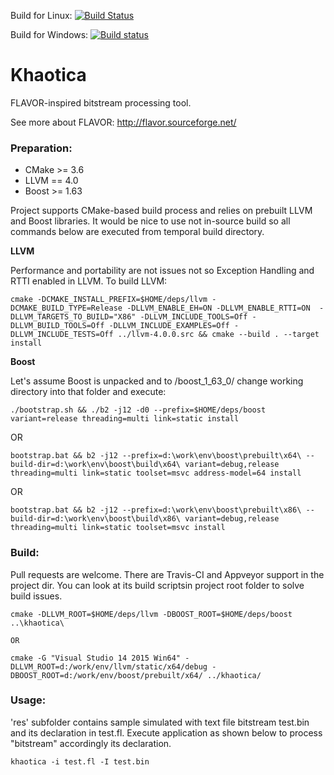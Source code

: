 Build for Linux: [![Build Status](https://travis-ci.org/sergeyrachev/khaotica.svg?branch=master)](https://travis-ci.org/sergeyrachev/khaotica)

Build for Windows: [![Build status](https://ci.appveyor.com/api/projects/status/2mgxm4i8c29v1ilw?svg=true)](https://ci.appveyor.com/project/sergeyrachev/khaotica)

# Khaotica

FLAVOR-inspired bitstream processing tool.

See more about FLAVOR:
http://flavor.sourceforge.net/

### Preparation:

* CMake >= 3.6
* LLVM == 4.0
* Boost >= 1.63

Project supports CMake-based build process and relies on prebuilt LLVM and Boost libraries. It would be nice to use not in-source build so all commands below are executed from temporal build directory.

**LLVM**

Performance and portability are not issues not so Exception Handling and RTTI enabled in LLVM. To build LLVM: 
		
	cmake -DCMAKE_INSTALL_PREFIX=$HOME/deps/llvm -DCMAKE_BUILD_TYPE=Release -DLLVM_ENABLE_EH=ON -DLLVM_ENABLE_RTTI=ON  -DLLVM_TARGETS_TO_BUILD="X86" -DLLVM_INCLUDE_TOOLS=Off -DLLVM_BUILD_TOOLS=Off -DLLVM_INCLUDE_EXAMPLES=Off -DLLVM_INCLUDE_TESTS=Off ../llvm-4.0.0.src && cmake --build . --target install    

**Boost**

Let's assume Boost is unpacked and to /boost_1_63_0/ change working directory into that folder and execute:
	
	./bootstrap.sh && ./b2 -j12 -d0 --prefix=$HOME/deps/boost variant=release threading=multi link=static install
    
OR 
    
	bootstrap.bat && b2 -j12 --prefix=d:\work\env\boost\prebuilt\x64\ --build-dir=d:\work\env\boost\build\x64\ variant=debug,release threading=multi link=static toolset=msvc address-model=64 install
    
OR

	bootstrap.bat && b2 -j12 --prefix=d:\work\env\boost\prebuilt\x86\ --build-dir=d:\work\env\boost\build\x86\ variant=debug,release threading=multi link=static toolset=msvc install

### Build:

Pull requests are welcome. There are Travis-CI and Appveyor support in the project dir. You can look at its build scriptsin project root folder to solve build issues.

    cmake -DLLVM_ROOT=$HOME/deps/llvm -DBOOST_ROOT=$HOME/deps/boost ..\khaotica\
    
    OR
    
    cmake -G "Visual Studio 14 2015 Win64" -DLLVM_ROOT=d:/work/env/llvm/static/x64/debug -DBOOST_ROOT=d:/work/env/boost/prebuilt/x64/ ../khaotica/
   
### Usage:

'res' subfolder contains sample simulated with text file bitstream test.bin and its declaration in test.fl. Execute application as shown below to process "bitstream" accordingly its declaration.
 
    khaotica -i test.fl -I test.bin
   

   
 
